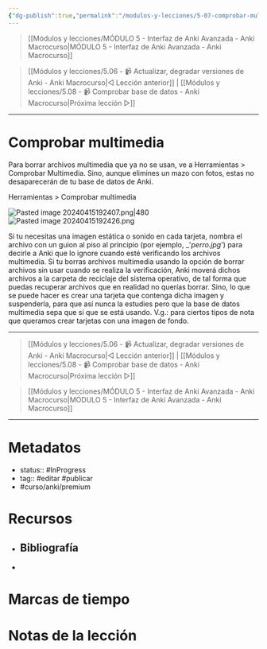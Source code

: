 ```yaml
---
{"dg-publish":true,"permalink":"/modulos-y-lecciones/5-07-comprobar-multimedia-anki-macrocurso/","noteIcon":"","updated":"2024-05-21T22:14:03.872+02:00"}
---
```



> [[Módulos y lecciones/MÓDULO 5 - Interfaz de Anki Avanzada - Anki Macrocurso\|MÓDULO 5 - Interfaz de Anki Avanzada - Anki Macrocurso]]

> [[Módulos y lecciones/5.06 - 📹 Actualizar, degradar versiones de Anki - Anki Macrocurso\|◁ Lección anterior]] | [[Módulos y lecciones/5.08 - 📹 Comprobar base de datos - Anki Macrocurso\|Próxima lección ▷]]

---

# Comprobar multimedia
Para borrar archivos multimedia que ya no se usan, ve a Herramientas > Comprobar Multimedia. Sino, aunque elimines un mazo con fotos, estas no desaparecerán de tu base de datos de Anki.

Herramientas > Comprobar multimedia

![Pasted image 20240415192407.png|480](/img/user/ANEXOS/Pasted%20image%2020240415192407.png) ![Pasted image 20240415192426.png](/img/user/ANEXOS/Pasted%20image%2020240415192426.png)

Si tu necesitas una imagen estática o sonido en cada tarjeta, nombra el archivo con un guion al piso al principio (por ejemplo, _'_perro.jpg_') para decirle a Anki que lo ignore cuando esté verificando los archivos multimedia. Si tu borras archivos multimedia usando la opción de borrar archivos sin usar cuando se realiza la verificación, Anki moverá dichos archivos a la carpeta de reciclaje del sistema operativo, de tal forma que puedas recuperar archivos que en realidad no querías borrar. Sino, lo que se puede hacer es crear una tarjeta que contenga dicha imagen y suspenderla, para que así nunca la estudies pero que la base de datos multimedia sepa que sí que se está usando. V.g.: para ciertos tipos de nota que queramos crear tarjetas con una imagen de fondo.

---

> [[Módulos y lecciones/5.06 - 📹 Actualizar, degradar versiones de Anki - Anki Macrocurso\|◁ Lección anterior]] | [[Módulos y lecciones/5.08 - 📹 Comprobar base de datos - Anki Macrocurso\|Próxima lección ▷]]

> [[Módulos y lecciones/MÓDULO 5 - Interfaz de Anki Avanzada - Anki Macrocurso\|MÓDULO 5 - Interfaz de Anki Avanzada - Anki Macrocurso]]

---
# Metadatos
- status:: #InProgress  
- tag:: #editar #publicar 
- #curso/anki/premium

# Recursos
- Bibliografía
	- 
- 

# Marcas de tiempo


# Notas de la lección
